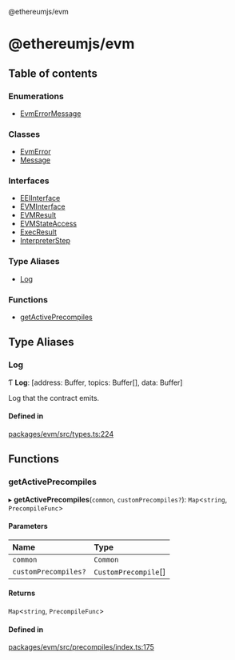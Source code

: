 @ethereumjs/evm

# @ethereumjs/evm

## Table of contents

### Enumerations

- [EvmErrorMessage](enums/EvmErrorMessage.md)

### Classes

- [EvmError](classes/EvmError.md)
- [Message](classes/Message.md)

### Interfaces

- [EEIInterface](interfaces/EEIInterface.md)
- [EVMInterface](interfaces/EVMInterface.md)
- [EVMResult](interfaces/EVMResult.md)
- [EVMStateAccess](interfaces/EVMStateAccess.md)
- [ExecResult](interfaces/ExecResult.md)
- [InterpreterStep](interfaces/InterpreterStep.md)

### Type Aliases

- [Log](README.md#log)

### Functions

- [getActivePrecompiles](README.md#getactiveprecompiles)

## Type Aliases

### Log

Ƭ **Log**: [address: Buffer, topics: Buffer[], data: Buffer]

Log that the contract emits.

#### Defined in

[packages/evm/src/types.ts:224](https://github.com/ethereumjs/ethereumjs-monorepo/blob/master/packages/evm/src/types.ts#L224)

## Functions

### getActivePrecompiles

▸ **getActivePrecompiles**(`common`, `customPrecompiles?`): `Map`<`string`, `PrecompileFunc`\>

#### Parameters

| Name | Type |
| :------ | :------ |
| `common` | `Common` |
| `customPrecompiles?` | `CustomPrecompile`[] |

#### Returns

`Map`<`string`, `PrecompileFunc`\>

#### Defined in

[packages/evm/src/precompiles/index.ts:175](https://github.com/ethereumjs/ethereumjs-monorepo/blob/master/packages/evm/src/precompiles/index.ts#L175)
